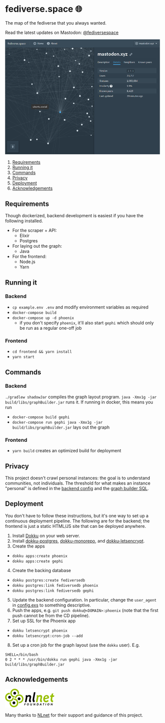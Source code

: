 # fediverse.space 🌐

The map of the fediverse that you always wanted.

Read the latest updates on Mastodon: [@fediversespace](https://cursed.technology/@fediversespace)

![A screenshot of fediverse.space](screenshot.png)

1. [Requirements](#requirements)
2. [Running it](#running-it)
3. [Commands](#commands)
4. [Privacy](#privacy)
5. [Deployment](#deployment)
6. [Acknowledgements](#acknowledgements)

## Requirements

Though dockerized, backend development is easiest if you have the following installed.

- For the scraper + API:
  - Elixir
  - Postgres
- For laying out the graph:
  - Java
- For the frontend:
  - Node.js
  - Yarn

## Running it

### Backend

- `cp example.env .env` and modify environment variables as required
- `docker-compose build`
- `docker-compose up -d phoenix`
  - if you don't specify `phoenix`, it'll also start `gephi` which should only be run as a regular one-off job

### Frontend

- `cd frontend && yarn install`
- `yarn start`

## Commands

### Backend

`./gradlew shadowJar` compiles the graph layout program. `java -Xmx1g -jar build/libs/graphBuilder.jar` runs it.
If running in docker, this means you run

- `docker-compose build gephi`
- `docker-compose run gephi java -Xmx1g -jar build/libs/graphBuilder.jar` lays out the graph

### Frontend

- `yarn build` creates an optimized build for deployment

## Privacy

This project doesn't crawl personal instances: the goal is to understand communities, not individuals. The threshold for what makes an instance "personal" is defined in the [backend config](backend/config/config.exs) and the [graph builder SQL](gephi/src/main/java/space/fediverse/graph/GraphBuilder.java).

## Deployment

You don't have to follow these instructions, but it's one way to set up a continuous deployment pipeline. The following are for the backend; the frontend is just a static HTML/JS site that can be deployed anywhere.

1. Install [Dokku](http://dokku.viewdocs.io/dokku/) on your web server.
2. Install [dokku-postgres](https://github.com/dokku/dokku-postgres), [dokku-monorepo](https://github.com/notpushkin/dokku-monorepo), and [dokku-letsencrypt](https://github.com/dokku/dokku-letsencrypt).
3. Create the apps

- `dokku apps:create phoenix`
- `dokku apps:create gephi`

4. Create the backing database

- `dokku postgres:create fediversedb`
- `dokku postgres:link fediversedb phoenix`
- `dokku postgres:link fediversedb gephi`

5. Update the backend configuration. In particular, change the `user_agent` in [config.exs](/backend/config/config.exs) to something descriptive.
6. Push the apps, e.g. `git push dokku@<DOMAIN>:phoenix` (note that the first push cannot be from the CD pipeline).
7. Set up SSL for the Phoenix app

- `dokku letsencrypt phoenix`
- `dokku letsencrypt:cron-job --add`

8. Set up a cron job for the graph layout (use the `dokku` user). E.g.

```
SHELL=/bin/bash
0 2 * * * /usr/bin/dokku run gephi java -Xmx1g -jar build/libs/graphBuilder.jar
```

## Acknowledgements

[![NLnet logo](/nlnet-logo.png)](https://nlnet.nl/project/fediverse_space/)

Many thanks to [NLnet](https://nlnet.nl/project/fediverse_space/) for their support and guidance of this project.
